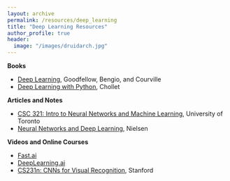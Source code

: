 ```yaml
---
layout: archive
permalink: /resources/deep_learning
title: "Deep Learning Resources"
author_profile: true
header:
  image: "/images/druidarch.jpg"
---
```


<b>Books</b>
+ [Deep Learning](http://www.deeplearningbook.org/), Goodfellow, Bengio, and Courville
+ [Deep Learning with Python](https://www.amazon.com/Deep-Learning-Python-Francois-Chollet/dp/1617294438/ref=pd_lpo_sbs_14_img_0?_encoding=UTF8&psc=1&refRID=HFBAMFJYWK8R8SAECTNH), Chollet

<b>Articles and Notes</b>
+ [CSC 321: Intro to Neural Networks and Machine Learning](http://www.cs.toronto.edu/~rgrosse/courses/csc321_2018/), University of Toronto
+ [Neural Networks and Deep Learning](http://neuralnetworksanddeeplearning.com/), Nielsen

<b>Videos and Online Courses</b>
+ [Fast.ai](https://www.fast.ai/)
+ [DeepLearning.ai](https://www.deeplearning.ai/)
+ [CS231n: CNNs for Visual Recognition](https://www.youtube.com/playlist?list=PL3FW7Lu3i5JvHM8ljYj-zLfQRF3EO8sYv), Stanford
